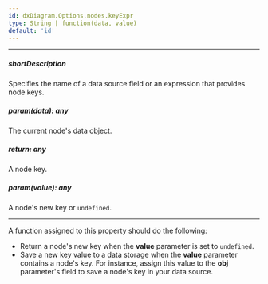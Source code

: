 ```yaml
---
id: dxDiagram.Options.nodes.keyExpr
type: String | function(data, value)
default: 'id'
---
```

---
##### shortDescription
Specifies the name of a data source field or an expression that provides node keys.

##### param(data): any
The current node's data object.

##### return: any
A node key.

##### param(value): any
A node's new key or `undefined`.

---
A function assigned to this property should do the following:

* Return a node's new key when the **value** parameter is set to `undefined`.
* Save a new key value to a data storage when the **value** parameter contains a node's key. For instance, assign this value to the **obj** parameter's field to save a node's key in your data source.